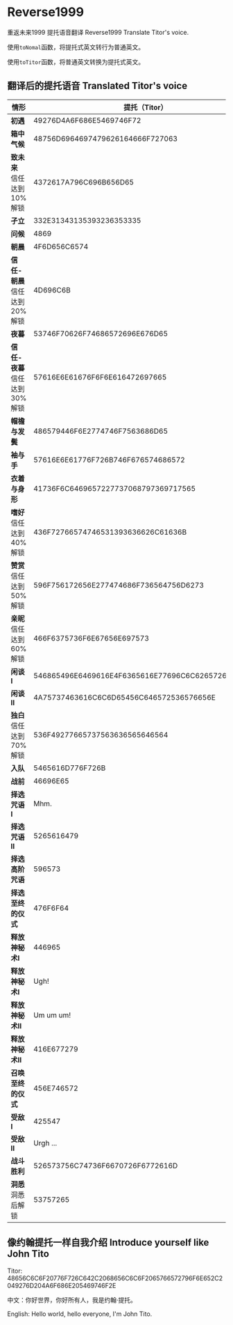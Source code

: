 # Reverse1999

重返未来1999 提托语音翻译 Reverse1999 Translate Titor's voice.

使用`toNomal`函数，将提托式英文转行为普通英文。

使用`toTitor`函数，将普通英文转换为提托式英文。

## 翻译后的提托语音 Translated Titor's voice

| 情形                             | 提托（Titor）                                      | 英文（English）           |
| -------------------------------- | -------------------------------------------------- | ------------------------- |
| **初遇**                         | 49276D4A6F686E5469746F72                           | I'mJohnTitor              |
| **箱中气候**                     | 48756D6964697479626164666F727063                   | Humiditybadforpc          |
| **致未来**<br>信任达到10%解锁    | 4372617A796C696B656D65                             | Crazylikeme               |
| **孑立**                         | 332E31343135393236353335                           | 3.1415926535              |
| **问候**                         | 4869                                               | Hi                        |
| **朝晨**                         | 4F6D656C6574                                       | Omelet                    |
| **信任-朝晨**<br>信任达到20%解锁 | 4D696C6B                                           | Milk                      |
| **夜暮**                         | 53746F70626F74686572696E676D65                     | Stopbotheringme           |
| **信任-夜暮**<br>信任达到30%解锁 | 57616E6E61676F6F6E616472697665                     | Wannagoonadrive           |
| **帽檐与发鬓**                   | 486579446F6E2774746F7563686D65                     | HeyDon'ttouchme           |
| **袖与手**                       | 57616E6E61776F726B746F676574686572                 | Wannaworktogether         |
| **衣着与身形**                   | 41736F6C6469657227737068797369717565               | Asoldier'sphysique        |
| **嗜好**<br>信任达到40%解锁      | 436F72766574746531393636626C61636B                 | Corvette1966black         |
| **赞赏**<br>信任达到50%解锁      | 596F756172656E277474686F736564756D6273             | Youaren'tthosedumbs       |
| **亲昵**<br>信任达到60%解锁      | 466F6375736F6E67656E697573                         | Focusongenius             |
| **闲谈Ⅰ**                        | 546865496E6469616E4F6365616E77696C6C6265726F756768 | TheIndianOceanwillberough |
| **闲谈Ⅱ**                        | 4A75737463616C6C6D65456C646572536576656E           | JustcallmeElderSeven      |
| **独白**<br>信任达到70%解锁      | 536F49277665737563636565646564                     | SoI'vesucceeded           |
| **入队**                         | 5465616D776F726B                                   | Teamwork                  |
| **战前**                         | 46696E65                                           | Fine                      |
| **择选咒语Ⅰ**                    | Mhm.                                               | Mhm.                      |
| **择选咒语Ⅱ**                    | 5265616479                                         | Ready                     |
| **择选高阶咒语**                 | 596573                                             | Yes                       |
| **择选至终的仪式**               | 476F6F64                                           | Good                      |
| **释放神秘术Ⅰ**                  | 446965                                             | Die                       |
| **释放神秘术Ⅰ**                  | Ugh!                                               | Ugh!                      |
| **释放神秘术Ⅱ**                  | Um um um!                                          | Um um um!                 |
| **释放神秘术Ⅱ**                  | 416E677279                                         | Angry                     |
| **召唤至终的仪式**               | 456E746572                                         | Enter                     |
| **受敌Ⅰ**                        | 425547                                             | BUG                       |
| **受敌Ⅱ**                        | Urgh ...                                           | Urgh ...                  |
| **战斗胜利**                     | 526573756C74736F6670726F6772616D                   | Resultsofprogram          |
| **洞悉**<br>洞悉后解锁           | 53757265                                           | Sure                      |

## 像约翰提托一样自我介绍 Introduce yourself like John Tito

Titor: 48656C6C6F20776F726C642C2068656C6C6F2065766572796F6E652C2049276D204A6F686E205469746F2E

中文：你好世界，你好所有人，我是约翰·提托。

English: Hello world, hello everyone, I'm John Tito.

